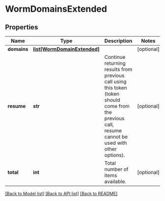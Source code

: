 # WormDomainsExtended

## Properties
Name | Type | Description | Notes
------------ | ------------- | ------------- | -------------
**domains** | [**list[WormDomainExtended]**](WormDomainExtended.md) |  | [optional] 
**resume** | **str** | Continue returning results from previous call using this token (token should come from the previous call, resume cannot be used with other options). | [optional] 
**total** | **int** | Total number of items available. | [optional] 

[[Back to Model list]](../README.md#documentation-for-models) [[Back to API list]](../README.md#documentation-for-api-endpoints) [[Back to README]](../README.md)


